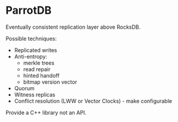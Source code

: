 # ParrotDB
Eventually consistent replication layer above RocksDB.

Possible techniques:
* Replicated writes
* Anti-entropy:
  * merkle trees
  * read repair
  * hinted handoff
  * bitmap version vector
* Quorum
* Witness replicas
* Conflict resolution (LWW or Vector Clocks) - make configurable

Provide a C++ library not an API.
